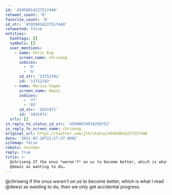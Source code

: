```yaml
---
id: '45959014227517440'
retweet_count: '0'
favorite_count: '0'
id_str: '45959014227517440'
retweeted: false
entities:
  hashtags: []
  symbols: []
  user_mentions:
    - name: Chris Eng
      screen_name: chriseng
      indices:
        - '0'
        - '9'
      id_str: '13752192'
      id: '13752192'
    - name: Marisa Fagan
      screen_name: dewzi
      indices:
        - '77'
        - '83'
      id_str: '1031971'
      id: '1031971'
  urls: []
in_reply_to_status_id_str: '45948674018250752'
in_reply_to_screen_name: chriseng
original_url: https://twitter.com/jth/status/45959014227517440
date: '2011-03-10T21:27:37.000Z'
sitemap: false
robots: noindex
reply: true
title: >-
  @chriseng If the onus *weren't* on us to become better, which is what I read
  @dewzi as wanting to do…
---
```


@chriseng If the onus *weren't* on us to become better, which is what I read @dewzi as wanting to do, then we only get accidental progress.